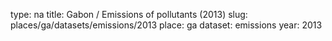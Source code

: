 type: na
title: Gabon / Emissions of pollutants (2013)
slug: places/ga/datasets/emissions/2013
place: ga
dataset: emissions
year: 2013
